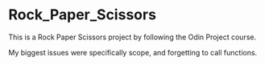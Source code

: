 # Rock_Paper_Scissors

This is a Rock Paper Scissors project by following the Odin Project course.

My biggest issues were specifically scope, and forgetting to call functions.
